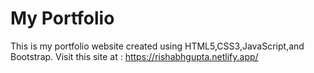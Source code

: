 # My Portfolio
This is my portfolio website created using HTML5,CSS3,JavaScript,and Bootstrap.
Visit this site at : https://rishabhgupta.netlify.app/

